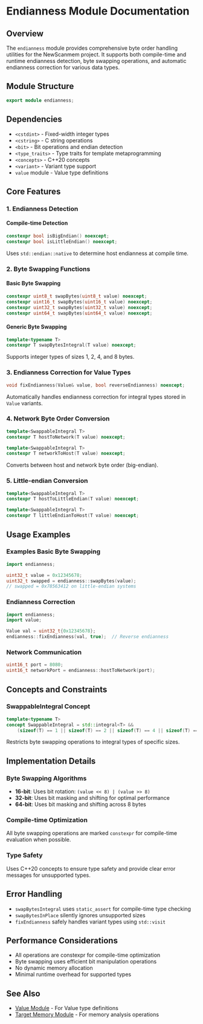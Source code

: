 # Endianness Module Documentation

## Overview

The `endianness` module provides comprehensive byte order handling utilities for the NewScanmem project. It supports both compile-time and runtime endianness detection, byte swapping operations, and automatic endianness correction for various data types.

## Module Structure

```cpp
export module endianness;
```

## Dependencies

- `<cstdint>` - Fixed-width integer types
- `<cstring>` - C string operations
- `<bit>` - Bit operations and endian detection
- `<type_traits>` - Type traits for template metaprogramming
- `<concepts>` - C++20 concepts
- `<variant>` - Variant type support
- `value` module - Value type definitions

## Core Features

### 1. Endianness Detection

#### Compile-time Detection

```cpp
constexpr bool isBigEndian() noexcept;
constexpr bool isLittleEndian() noexcept;
```

Uses `std::endian::native` to determine host endianness at compile time.

### 2. Byte Swapping Functions

#### Basic Byte Swapping

```cpp
constexpr uint8_t swapBytes(uint8_t value) noexcept;
constexpr uint16_t swapBytes(uint16_t value) noexcept;
constexpr uint32_t swapBytes(uint32_t value) noexcept;
constexpr uint64_t swapBytes(uint64_t value) noexcept;
```

#### Generic Byte Swapping

```cpp
template<typename T>
constexpr T swapBytesIntegral(T value) noexcept;
```

Supports integer types of sizes 1, 2, 4, and 8 bytes.

### 3. Endianness Correction for Value Types

```cpp
void fixEndianness(Value& value, bool reverseEndianness) noexcept;
```

Automatically handles endianness correction for integral types stored in `Value` variants.

### 4. Network Byte Order Conversion

```cpp
template<SwappableIntegral T>
constexpr T hostToNetwork(T value) noexcept;

template<SwappableIntegral T>
constexpr T networkToHost(T value) noexcept;
```

Converts between host and network byte order (big-endian).

### 5. Little-endian Conversion

```cpp
template<SwappableIntegral T>
constexpr T hostToLittleEndian(T value) noexcept;

template<SwappableIntegral T>
constexpr T littleEndianToHost(T value) noexcept;
```

## Usage Examples

### Examples Basic Byte Swapping

```cpp
import endianness;

uint32_t value = 0x12345678;
uint32_t swapped = endianness::swapBytes(value);
// swapped = 0x78563412 on little-endian systems
```

### Endianness Correction

```cpp
import endianness;
import value;

Value val = uint32_t{0x12345678};
endianness::fixEndianness(val, true);  // Reverse endianness
```

### Network Communication

```cpp
uint16_t port = 8080;
uint16_t networkPort = endianness::hostToNetwork(port);
```

## Concepts and Constraints

### SwappableIntegral Concept

```cpp
template<typename T>
concept SwappableIntegral = std::integral<T> && 
    (sizeof(T) == 1 || sizeof(T) == 2 || sizeof(T) == 4 || sizeof(T) == 8);
```

Restricts byte swapping operations to integral types of specific sizes.

## Implementation Details

### Byte Swapping Algorithms

- **16-bit**: Uses bit rotation: `(value << 8) | (value >> 8)`
- **32-bit**: Uses bit masking and shifting for optimal performance
- **64-bit**: Uses bit masking and shifting across 8 bytes

### Compile-time Optimization

All byte swapping operations are marked `constexpr` for compile-time evaluation when possible.

### Type Safety

Uses C++20 concepts to ensure type safety and provide clear error messages for unsupported types.

## Error Handling

- `swapBytesIntegral` uses `static_assert` for compile-time type checking
- `swapBytesInPlace` silently ignores unsupported sizes
- `fixEndianness` safely handles variant types using `std::visit`

## Performance Considerations

- All operations are constexpr for compile-time optimization
- Byte swapping uses efficient bit manipulation operations
- No dynamic memory allocation
- Minimal runtime overhead for supported types

## See Also

- [Value Module](value.md) - For Value type definitions
- [Target Memory Module](target_mem.md) - For memory analysis operations
